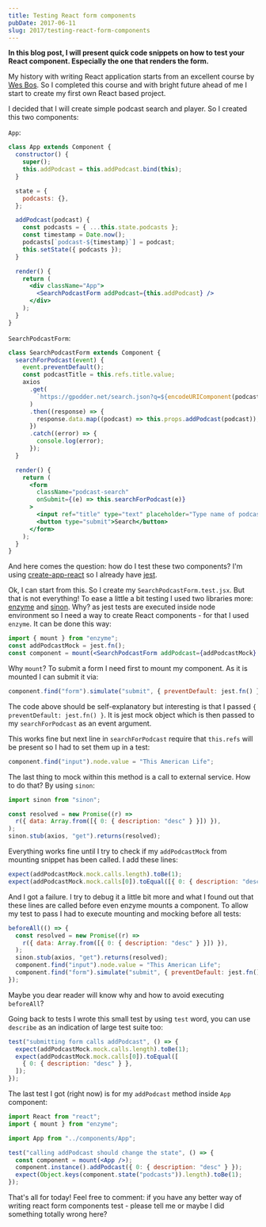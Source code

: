 ```yaml
---
title: Testing React form components
pubDate: 2017-06-11
slug: 2017/testing-react-form-components
---
```


**In this blog post, I will present quick code snippets on how to test
your React component. Especially the one that renders the form.**

My history with writing React application starts from an excellent
course by [Wes Bos](https://reactforbeginners.com/). So I completed this
course and with bright future ahead of me I start to create my first own
React based project.

I decided that I will create simple podcast search and player. So I
created this two components:

`App`:

```jsx
class App extends Component {
  constructor() {
    super();
    this.addPodcast = this.addPodcast.bind(this);
  }

  state = {
    podcasts: {},
  };

  addPodcast(podcast) {
    const podcasts = { ...this.state.podcasts };
    const timestamp = Date.now();
    podcasts[`podcast-${timestamp}`] = podcast;
    this.setState({ podcasts });
  }

  render() {
    return (
      <div className="App">
        <SearchPodcastForm addPodcast={this.addPodcast} />
      </div>
    );
  }
}
```

`SearchPodcastForm`:

```jsx
class SearchPodcastForm extends Component {
  searchForPodcast(event) {
    event.preventDefault();
    const podcastTitle = this.refs.title.value;
    axios
      .get(
        `https://gpodder.net/search.json?q=${encodeURIComponent(podcastTitle)}`,
      )
      .then((response) => {
        response.data.map((podcast) => this.props.addPodcast(podcast));
      })
      .catch((error) => {
        console.log(error);
      });
  }

  render() {
    return (
      <form
        className="podcast-search"
        onSubmit={(e) => this.searchForPodcast(e)}
      >
        <input ref="title" type="text" placeholder="Type name of podcast" />
        <button type="submit">Search</button>
      </form>
    );
  }
}
```

And here comes the question: how do I test these two components? I'm
using
[create-app-react](https://github.com/facebookincubator/create-react-app)
so I already have [jest](https://facebook.github.io/jest/).

Ok, I can start from this. So I create my `SearchPodcastForm.test.jsx`.
But that is not everything! To ease a little a bit testing I used two
libraries more: [enzyme](https://github.com/airbnb/enzyme) and
[sinon](http://sinonjs.org/). Why? as jest tests are executed inside
node environment so I need a way to create React components - for that I
used `enzyme`. It can be done this way:

```jsx
import { mount } from "enzyme";
const addPodcastMock = jest.fn();
const component = mount(<SearchPodcastForm addPodcast={addPodcastMock} />);
```

Why `mount`? To submit a form I need first to mount my component. As it
is mounted I can submit it via:

```jsx
component.find("form").simulate("submit", { preventDefault: jest.fn() });
```

The code above should be self-explanatory but interesting is that I
passed `{ preventDefault: jest.fn() }`. It is jest mock object which is
then passed to my `searchForPodcast` as an event argument.

This works fine but next line in `searchForPodcast` require that
`this.refs` will be present so I had to set them up in a test:

```jsx
component.find("input").node.value = "This American Life";
```

The last thing to mock within this method is a call to external service.
How to do that? By using `sinon`:

```jsx
import sinon from "sinon";

const resolved = new Promise((r) =>
  r({ data: Array.from([{ 0: { description: "desc" } }]) }),
);
sinon.stub(axios, "get").returns(resolved);
```

Everything works fine until I try to check if my `addPodcastMock` from
mounting snippet has been called. I add these lines:

```jsx
expect(addPodcastMock.mock.calls.length).toBe(1);
expect(addPodcastMock.mock.calls[0]).toEqual([{ 0: { description: "desc" } }]);
```

And I got a failure. I try to debug it a little bit more and what I
found out that these lines are called before even enzyme mounts a
component. To allow my test to pass I had to execute mounting and
mocking before all tests:

```jsx
beforeAll(() => {
  const resolved = new Promise((r) =>
    r({ data: Array.from([{ 0: { description: "desc" } }]) }),
  );
  sinon.stub(axios, "get").returns(resolved);
  component.find("input").node.value = "This American Life";
  component.find("form").simulate("submit", { preventDefault: jest.fn() });
});
```

Maybe you dear reader will know why and how to avoid executing
`beforeAll`?

Going back to tests I wrote this small test by using `test` word, you
can use `describe` as an indication of large test suite too:

```jsx
test("submitting form calls addPodcast", () => {
  expect(addPodcastMock.mock.calls.length).toBe(1);
  expect(addPodcastMock.mock.calls[0]).toEqual([
    { 0: { description: "desc" } },
  ]);
});
```

The last test I got (right now) is for my `addPodcast` method inside
`App` component:

```jsx
import React from "react";
import { mount } from "enzyme";

import App from "../components/App";

test("calling addPodcast should change the state", () => {
  const component = mount(<App />);
  component.instance().addPodcast({ 0: { description: "desc" } });
  expect(Object.keys(component.state("podcasts")).length).toBe(1);
});
```

That's all for today! Feel free to comment: if you have any better way
of writing react form components test - please tell me or maybe I did
something totally wrong here?

